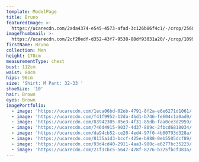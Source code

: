 ```yaml
---
template: ModelPage
title: Bruno
featuredImage: >-
  https://ucarecdn.com/2ada4374-e545-4573-afad-3c126b86f4c1/-/crop/2560x1332/0,117/-/preview/
imageThumbnail: >-
  https://ucarecdn.com/2cf20edf-d352-43f7-9538-88df93831a20/-/crop/1099x1799/233,146/-/preview/
firstName: Bruno
collection: Men
height: 178cm
measurementType: chest
bust: 112cm
waist: 84cm
hips: 96cm
size: 'Shirt: M Pant: 32-33 '
shoeSize: '10'
hair: Brown
eyes: Brown
imagePortfolio:
  - image: 'https://ucarecdn.com/1eca06bd-02eb-4791-8f2a-e6e6271d1061/'
  - image: 'https://ucarecdn.com/f41f9952-12da-4bd1-b746-fe604c1a0ad9/'
  - image: 'https://ucarecdn.com/83942305-85e3-4f31-85db-faa0ce3d2959/'
  - image: 'https://ucarecdn.com/746d4915-9037-4d37-809c-2fbcd6818034/'
  - image: 'https://ucarecdn.com/da94cb52-ce20-4ed4-97f0-4b00793d328a/'
  - image: 'https://ucarecdn.com/8135a1d3-bccf-425e-b988-0eb5505dcf89/'
  - image: 'https://ucarecdn.com/93d4cd40-2911-4aa3-980c-e6277bc35223/'
  - image: 'https://ucarecdn.com/21f3cbc5-5647-478f-8276-b325fbcf383a/'
---
```


